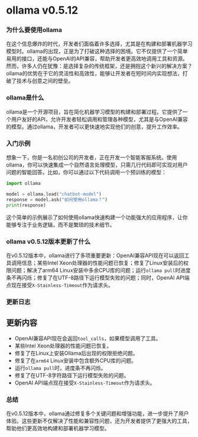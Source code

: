 # ollama v0.5.12
### 为什么要使用ollama

在这个信息爆炸的时代，开发者们面临着许多选择，尤其是在构建和部署机器学习模型时。ollama的出现，正是为了打破这种选择的困境。它不仅提供了一个简单易用的接口，还能与OpenAI的API兼容，帮助开发者更高效地调用工具和资源。然而，许多人仍在犹豫：是选择复杂的传统框架，还是拥抱这个新兴的解决方案？ollama的优势在于它的灵活性和高效性，能够让开发者在短时间内实现想法，打破了技术与创意之间的壁垒。

### ollama是什么

ollama是一个开源项目，旨在简化机器学习模型的构建和部署过程。它提供了一个用户友好的API，允许开发者轻松调用和管理各种模型，尤其是与OpenAI兼容的模型。通过ollama，开发者可以更快速地实现他们的创意，提升工作效率。

### 入门示例

想象一下，你是一名初创公司的开发者，正在开发一个智能客服系统。使用ollama，你可以快速集成一个自然语言处理模型，只需几行代码即可实现对用户问题的智能回答。比如，你可以通过以下代码调用一个预训练的模型：

```python
import ollama

model = ollama.load("chatbot-model")
response = model.ask("如何使用ollama？")
print(response)
```

这个简单的示例展示了如何使用ollama快速构建一个功能强大的应用程序，让你能够专注于业务逻辑，而不是繁琐的技术细节。

### ollama v0.5.12版本更新了什么

在v0.5.12版本中，ollama进行了多项重要更新：OpenAI兼容API现在可以返回工具调用信息；某些Intel Xeon处理器的性能问题已恢复；修复了Linux安装后的权限问题；解决了arm64 Linux安装中多余CPU库的问题；运行`ollama pull`时进度条不再闪烁；修复了在UTF-8路径下运行模型失败的问题；同时，OpenAI API端点现在接受`X-Stainless-Timeout`作为请求头。

### 更新日志

## 更新内容
- OpenAI兼容API现在会返回`tool_calls`，如果模型调用了工具。
- 某些Intel Xeon处理器的性能问题已恢复。
- 修复了在Linux上安装Ollama后出现的权限拒绝问题。
- 修复了在`arm64` Linux安装中包含额外CPU库的问题。
- 运行`ollama pull`时，进度条不再闪烁。
- 修复了在UTF-8字符路径下运行模型失败的问题。
- OpenAI API端点现在接受`X-Stainless-Timeout`作为请求头。

### 总结

在v0.5.12版本中，ollama通过修复多个关键问题和增强功能，进一步提升了用户体验。这些更新不仅解决了性能和兼容性问题，还为开发者提供了更强大的工具，帮助他们更高效地构建和部署机器学习模型。